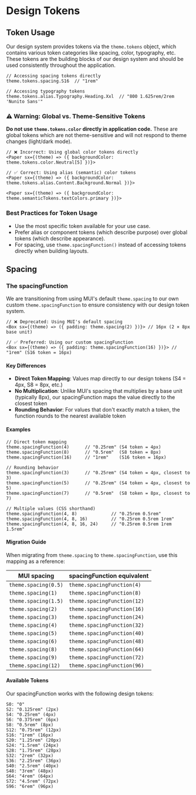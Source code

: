 
# Design Tokens
## Token Usage

Our design system provides tokens via the `theme.tokens` object, which contains various token categories like spacing, color, typography, etc. These tokens are the building blocks of our design system and should be used consistently throughout the application.

```tsx
// Accessing spacing tokens directly
theme.tokens.spacing.S16  // "1rem"

// Accessing typography tokens
theme.tokens.alias.Typography.Heading.Xxl  // "800 1.625rem/2rem 'Nunito Sans'"
```

### ⚠️ Warning: Global vs. Theme-Sensitive Tokens

**Do not use `theme.tokens.color` directly in application code.** These are global tokens which are not theme-sensitive and will not respond to theme changes (light/dark mode).

```tsx
// ❌ Incorrect: Using global color tokens directly
<Paper sx={(theme) => ({ backgroundColor: theme.tokens.color.Neutral[5] })}>

// ✅ Correct: Using alias (semantic) color tokens
<Paper sx={(theme) => ({ backgroundColor: theme.tokens.alias.Content.Background.Normal })}>

<Paper sx={(theme) => ({ backgroundColor: theme.semanticTokens.textColors.primary })}>
```

### Best Practices for Token Usage

- Use the most specific token available for your use case.
- Prefer alias or component tokens (which describe purpose) over global tokens (which describe appearance).
- For spacing, use `theme.spacingFunction()` instead of accessing tokens directly when building layouts.

## Spacing

### The spacingFunction

We are transitioning from using MUI's default `theme.spacing` to our own custom `theme.spacingFunction` to ensure consistency with our design token system.

```tsx
// ❌ Deprecated: Using MUI's default spacing
<Box sx={(theme) => ({ padding: theme.spacing(2) })}> // 16px (2 × 8px base unit)

// ✅ Preferred: Using our custom spacingFunction
<Box sx={(theme) => ({ padding: theme.spacingFunction(16) })}> // "1rem" (S16 token = 16px)
```

#### Key Differences

- **Direct Token Mapping**: Values map directly to our design tokens (S4 = 4px, S8 = 8px, etc.)
- **No Multiplication**: Unlike MUI's spacing that multiplies by a base unit (typically 8px), our spacingFunction maps the value directly to the closest token
- **Rounding Behavior**: For values that don't exactly match a token, the function rounds to the nearest available token

#### Examples

```tsx
// Direct token mapping
theme.spacingFunction(4)      // "0.25rem" (S4 token = 4px)
theme.spacingFunction(8)      // "0.5rem"  (S8 token = 8px)
theme.spacingFunction(16)     // "1rem"    (S16 token = 16px)

// Rounding behavior
theme.spacingFunction(3)      // "0.25rem" (S4 token = 4px, closest to 3)
theme.spacingFunction(5)      // "0.25rem" (S4 token = 4px, closest to 5)
theme.spacingFunction(7)      // "0.5rem"  (S8 token = 8px, closest to 7)

// Multiple values (CSS shorthand)
theme.spacingFunction(4, 8)             // "0.25rem 0.5rem"
theme.spacingFunction(4, 8, 16)         // "0.25rem 0.5rem 1rem"
theme.spacingFunction(4, 8, 16, 24)     // "0.25rem 0.5rem 1rem 1.5rem"
```

#### Migration Guide

When migrating from `theme.spacing` to `theme.spacingFunction`, use this mapping as a reference:

| MUI spacing | spacingFunction equivalent |
|-------------|----------------------------|
| `theme.spacing(0.5)` | `theme.spacingFunction(4)` |
| `theme.spacing(1)` | `theme.spacingFunction(8)` |
| `theme.spacing(1.5)` | `theme.spacingFunction(12)` |
| `theme.spacing(2)` | `theme.spacingFunction(16)` |
| `theme.spacing(3)` | `theme.spacingFunction(24)` |
| `theme.spacing(4)` | `theme.spacingFunction(32)` |
| `theme.spacing(5)` | `theme.spacingFunction(40)` |
| `theme.spacing(6)` | `theme.spacingFunction(48)` |
| `theme.spacing(8)` | `theme.spacingFunction(64)` |
| `theme.spacing(9)` | `theme.spacingFunction(72)` |
| `theme.spacing(12)` | `theme.spacingFunction(96)` |

#### Available Tokens

Our spacingFunction works with the following design tokens:

```
S0: "0"
S2: "0.125rem" (2px)
S4: "0.25rem" (4px)
S6: "0.375rem" (6px)
S8: "0.5rem" (8px)
S12: "0.75rem" (12px)
S16: "1rem" (16px)
S20: "1.25rem" (20px)
S24: "1.5rem" (24px)
S28: "1.75rem" (28px)
S32: "2rem" (32px)
S36: "2.25rem" (36px)
S40: "2.5rem" (40px)
S48: "3rem" (48px)
S64: "4rem" (64px)
S72: "4.5rem" (72px)
S96: "6rem" (96px)
```

